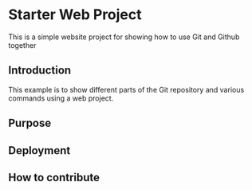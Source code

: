 # Starter Web Project

This is a simple website project for showing how to use Git and Github together
## Introduction

This example is to show different parts of the Git repository and various commands using a web project.

## Purpose

## Deployment

## How to contribute
